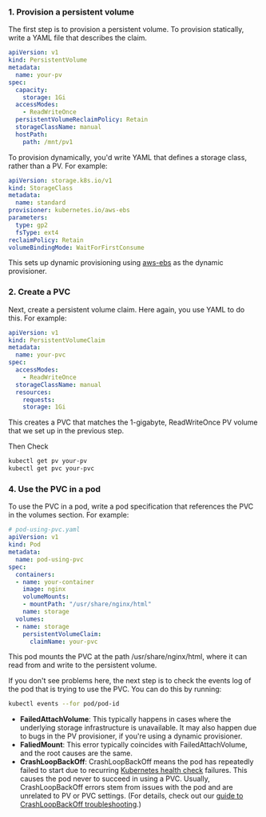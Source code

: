 ### 1. Provision a persistent volume

The first step is to provision a persistent volume. To provision statically, write a YAML file that describes the claim.

```yaml
apiVersion: v1
kind: PersistentVolume
metadata:
  name: your-pv
spec:
  capacity:
	storage: 1Gi
  accessModes:
	- ReadWriteOnce
  persistentVolumeReclaimPolicy: Retain
  storageClassName: manual
  hostPath:
	path: /mnt/pv1
```

To provision dynamically, you'd write YAML that defines a storage class, rather than a PV. For example:

```yaml
apiVersion: storage.k8s.io/v1
kind: StorageClass
metadata:
  name: standard
provisioner: kubernetes.io/aws-ebs
parameters:
  type: gp2                      	
  fsType: ext4                    	
reclaimPolicy: Retain             	
volumeBindingMode: WaitForFirstConsume
```

This sets up dynamic provisioning using [aws-ebs](https://docs.aws.amazon.com/eks/latest/userguide/ebs-csi-migration-faq.html) as the dynamic provisioner.

### 2. Create a PVC

Next, create a persistent volume claim. Here again, you use YAML to do this. For example:

```yaml
apiVersion: v1
kind: PersistentVolumeClaim
metadata:
  name: your-pvc
spec:
  accessModes:
	- ReadWriteOnce
  storageClassName: manual
  resources:
	requests:
  	storage: 1Gi
```


This creates a PVC that matches the 1-gigabyte, ReadWriteOnce PV volume that we set up in the previous step.


Then Check 

```bash
kubectl get pv your-pv
kubectl get pvc your-pvc
```

### 4. Use the PVC in a pod

To use the PVC in a pod, write a pod specification that references the PVC in the volumes section. For example:

```yaml
# pod-using-pvc.yaml
apiVersion: v1
kind: Pod
metadata:
  name: pod-using-pvc
spec:
  containers:
  - name: your-container
	image: nginx
	volumeMounts:
	- mountPath: "/usr/share/nginx/html"
  	name: storage
  volumes:
  - name: storage
	persistentVolumeClaim:
  	  claimName: your-pvc
```

This pod mounts the PVC at the path /usr/share/nginx/html, where it can read from and write to the persistent volume.


If you don't see problems here, the next step is to check the events log of the pod that is trying to use the PVC. You can do this by running:

```bash
kubectl events --for pod/pod-id
```

- **FailedAttachVolume**: This typically happens in cases where the underlying storage infrastructure is unavailable. It may also happen due to bugs in the PV provisioner, if you're using a dynamic provisioner.
- **FaliedMount**: This error typically coincides with FailedAttachVolume, and the root causes are the same.
- **CrashLoopBackOff**: CrashLoopBackOff means the pod has repeatedly failed to start due to recurring [Kubernetes health check](https://www.groundcover.com/kubernetes-monitoring/kubernetes-health-check) failures. This causes the pod never to succeed in using a PVC. Usually, CrashLoopBackOff errors stem from issues with the pod and are unrelated to PV or PVC settings. (For details, check out our [guide to CrashLoopBackOff troubleshooting](https://www.groundcover.com/kubernetes-troubleshooting/crashloopbackoff).)
